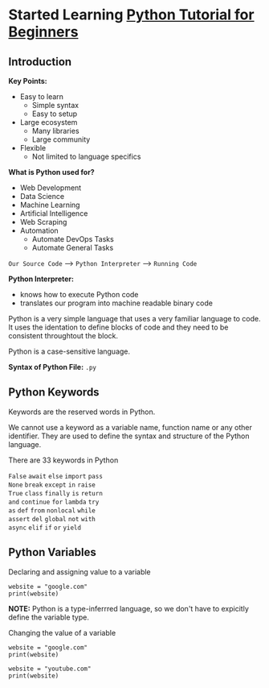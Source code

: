 # Started Learning [Python Tutorial for Beginners](https://www.youtube.com/watch?v=t8pPdKYpowI)

## Introduction

**Key Points:**
- Easy to learn
  - Simple syntax
  - Easy to setup
- Large ecosystem
  - Many libraries
  - Large community
- Flexible
  - Not limited to language specifics

**What is Python used for?**
- Web Development
- Data Science
- Machine Learning
- Artificial Intelligence
- Web Scraping
- Automation
  - Automate DevOps Tasks
  - Automate General Tasks

`Our Source Code` --> `Python Interpreter` --> `Running Code`

**Python Interpreter:**
- knows how to execute Python code
- translates our program into machine readable binary code

Python is a very simple language that uses a very familiar language to code.
It uses the identation to define blocks of code and they need to be consistent throughtout the block.

Python is a case-sensitive language.

**Syntax of Python File:** `.py`

## Python Keywords
Keywords are the reserved words in Python.

We cannot use a keyword as a variable name, function name or any other identifier. They are used to define the syntax and structure of the Python language.

There are 33 keywords in Python <br/>

`False` `await` `else` `import` `pass` <br/>
`None` `break` `except` `in` `raise` <br/>
`True` `class` `finally` `is` `return` <br/>
`and` `continue` `for` `lambda` `try` <br/>
`as` `def` `from` `nonlocal` `while` <br/>
`assert` `del` `global` `not` `with` <br/>
`async` `elif` `if` `or` `yield` <br/>

## Python Variables

Declaring and assigning value to a variable
```
website = "google.com"
print(website)
```

**NOTE:** Python is a type-inferrred language, so we don't have to expicitly define the variable type.

Changing the value of a variable
```
website = "google.com"
print(website)

website = "youtube.com"
print(website)
```

